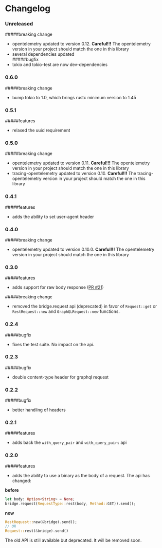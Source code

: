 # Changelog

### Unreleased
#####breaking change
- opentelemetry updated to version 0.12. **Careful!!!** The opentelemetry version in your project should match the one in this library
- several dependencies updated    
#####bugfix
- tokio and tokio-test are now dev-dependencies

### 0.6.0
#####breaking change
- bump tokio to 1.0, which brings rustc minimum version to 1.45

### 0.5.1
#####features
- relaxed the uuid requirement

### 0.5.0
#####breaking change
- opentelemetry updated to version 0.11. **Careful!!!** The opentelemetry version in your project should match the one in this library
- tracing-opentelemetry updated to version 0.10. **Careful!!!** The tracing-opentelemetry version in your project should match the one in this library

### 0.4.1
#####features
- adds the ability to set user-agent header

### 0.4.0
#####breaking change
- opentelemetry updated to version 0.10.0. **Careful!!!** The opentelemetry version in your project should match the one in this library

### 0.3.0
#####features
- adds support for raw body response ([PR #21](https://github.com/primait/bridge.rs/pull/21))

#####breaking change
- removed the bridge.request api (deprecated) in favor of `Request::get` or `RestRequest::new` and `GraphQLRequest::new` functions.

### 0.2.4
#####bugfix
- fixes the test suite. No impact on the api.

### 0.2.3
#####bugfix
- double content-type header for graphql request

### 0.2.2
#####bugfix
- better handling of headers

### 0.2.1
#####features
- adds back the `with_query_pair` and `with_query_pairs` api

### 0.2.0
#####features
- adds the ability to use a binary as the body of a request. The api has changed:

**before**
```rust
let body: Option<String> = None;
bridge.request(RequestType::rest(body, Method::GET)).send();
```

**now**

```rust
RestRequest::new(&bridge).send();
// OR
Request::rest(&bridge).send()
```

The old API is still available but deprecated. It will be removed soon.
